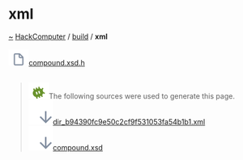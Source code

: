 <a id="xml"></a>
<h1>xml</h1>
<a id="dir_b94390fc9e50c2cf9f531053fa54b1b1"></a>
<a href="https://github.com/CharlesCarley/HackComputer#~">~</a>
<a href="index.md#index">HackComputer</a>
<span class="inline-text">/</span>
<a href="dir_4fef79e7177ba769987a8da36c892c5f.md#build">build</a>
<span class="inline-text">/</span>
<span class="bold-text"><b>xml</b></span>
<br/>
<br/>
<span class="icon-list-item"><a href="https://github.com/CharlesCarley/HackComputer/blob/master/build/xml/compound.xsd.h#L1" class="icon-list-item"><img src="../images/file.svg" class="icon-list-item"/><span class="icon-list-item">compound.xsd.h</span>
</a>
</span>
<br/>
<br/>
<blockquote>
<img src="../images/debug.svg"/><span class="inline-text">The following sources were used to generate this page.</span>
<br/>
<span class="icon-list-item"><a href="../xml/dir_b94390fc9e50c2cf9f531053fa54b1b1.xml#L1" class="icon-list-item"><img src="../images/lookInside.svg" class="icon-list-item"/><span class="icon-list-item">dir_b94390fc9e50c2cf9f531053fa54b1b1.xml</span>
</a>
</span>
<br/>
<span class="icon-list-item"><a href="../xml/compound.xsd#L1" class="icon-list-item"><img src="../images/lookInside.svg" class="icon-list-item"/><span class="icon-list-item">compound.xsd</span>
</a>
</span>
</blockquote>
</div>
</div>
</body>
</html>
